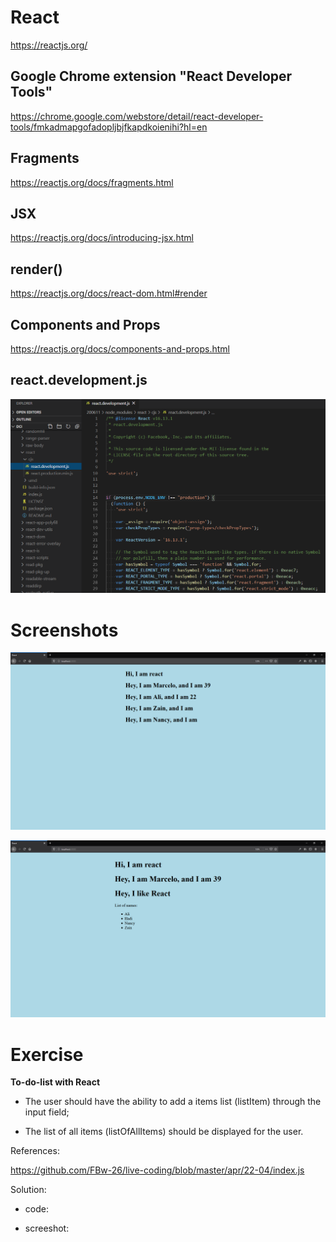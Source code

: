 # React

https://reactjs.org/  

## Google Chrome extension "React Developer Tools"

https://chrome.google.com/webstore/detail/react-developer-tools/fmkadmapgofadopljbjfkapdkoienihi?hl=en

## Fragments

https://reactjs.org/docs/fragments.html

## JSX

https://reactjs.org/docs/introducing-jsx.html

## render()

https://reactjs.org/docs/react-dom.html#render

## Components and Props

https://reactjs.org/docs/components-and-props.html

## react.development.js

![screenshot](./src/img/react.PNG)

# Screenshots

![screenshot](./src/img/screenshot.png)

![screenshot](./src/img/screenshot2.png)

# Exercise

**To-do-list with React**

- The user should have the ability to add a items list (listItem) through the input field;

- The list of all items (listOfAllItems) should be displayed for the user.

References:

https://github.com/FBw-26/live-coding/blob/master/apr/22-04/index.js  

Solution:

- code:  

- screeshot: